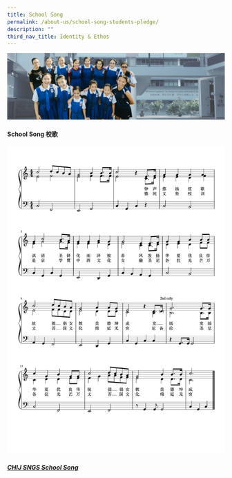 ```yaml
---
title: School Song
permalink: /about-us/school-song-students-pledge/
description: ""
third_nav_title: Identity & Ethos
---
```

![](/images/01%20Banner%20Photos/subpage%2001%20about%20us.jpg)

#### **School Song 校歌**

![](/images/02%20About%20Us/School%20song%20with%20lyrics.png)<br>
##### [CHIJ SNGS School Song](https://youtu.be/zjjar0QEGGk)